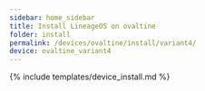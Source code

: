 ```yaml
---
sidebar: home_sidebar
title: Install LineageOS on ovaltine
folder: install
permalink: /devices/ovaltine/install/variant4/
device: ovaltine_variant4
---
```

{% include templates/device_install.md %}
